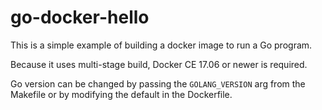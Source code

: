 # go-docker-hello

This is a simple example of building a docker image to run a Go program.

Because it uses multi-stage build, Docker CE 17.06 or newer is required.

Go version can be changed by passing the `GOLANG_VERSION` arg from the Makefile or by modifying the default in the Dockerfile.
